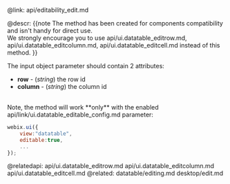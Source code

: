 @link: api/editability_edit.md

@descr:
{{note
The method has been created for components compatibility and isn't handy for direct use.<br> We strongly encourage you to use api/ui.datatable_editrow.md, api/ui.datatable_editcolumn.md, 
api/ui.datatable_editcell.md instead of this method.
}}

The input object parameter should contain 2 attributes:

- **row** - (*string*) the row id
- **column** - (*string*) the column id

<br>
Note, the method will work **only** with the enabled api/link/ui.datatable_editable_config.md parameter:

~~~js
webix.ui({
    view:"datatable",
    editable:true,
    ...
});
~~~


@relatedapi:
    api/ui.datatable_editrow.md
    api/ui.datatable_editcolumn.md
    api/ui.datatable_editcell.md
@related: 
	datatable/editing.md
    desktop/edit.md

